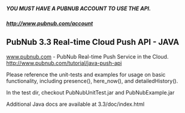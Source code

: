 ##### YOU MUST HAVE A PUBNUB ACCOUNT TO USE THE API.
##### http://www.pubnub.com/account

## PubNub 3.3 Real-time Cloud Push API - JAVA

www.pubnub.com - PubNub Real-time Push Service in the Cloud. 
http://www.pubnub.com/tutorial/java-push-api

Please reference the unit-tests and examples for usage on basic functionality, 
including presence(), here_now(), and detailedHistory().

In the test dir, checkout PubNubUnitTest.jar and PubNubExample.jar

Additional Java docs are available at 3.3/doc/index.html
